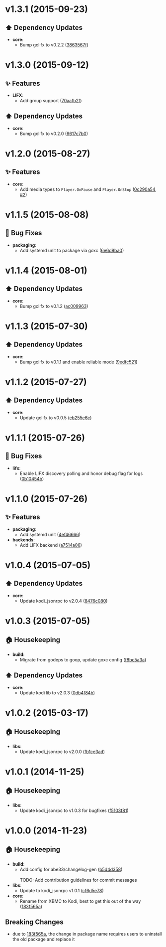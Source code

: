 
<a name="v1.3.1"></a>
# v1.3.1 (2015-09-23)

## :arrow_up: Dependency Updates

- **core**:
  - Bump golifx to v0.2.2 ([3863567f](https://github.com/pdf/kodi-callback-daemon/commit/3863567fcb0d6a8161b5818d868195b6780ca397))


<a name="v1.3.0"></a>
# v1.3.0 (2015-09-12)

## :sparkles: Features

- **LIFX**:
  - Add group support ([70aafb2f](https://github.com/pdf/kodi-callback-daemon/commit/70aafb2f04286d3140371230ba21a0b1dfa3a615))

## :arrow_up: Dependency Updates

- **core**:
  - Bump golifx to v0.2.0 ([6617c7b0](https://github.com/pdf/kodi-callback-daemon/commit/6617c7b07cb3fd2919b8d6fc2929c60b3edfa33b))


<a name="v1.2.0"></a>
# v1.2.0 (2015-08-27)

## :sparkles: Features

- **core**:
  - Add media types to `Player.OnPause` and `Player.OnStop` ([0c290a54](https://github.com/pdf/kodi-callback-daemon/commit/0c290a5455261933b21e12c01146cba9d66b8df9), [#2](https://github.com/pdf/kodi-callback-daemon/issues/2))


<a name="v1.1.5"></a>
# v1.1.5 (2015-08-08)

## :bug: Bug Fixes

- **packaging**:
  - Add systemd unit to package via goxc ([6e6d8ba0](https://github.com/pdf/kodi-callback-daemon/commit/6e6d8ba0421ed12220dc4103838c77d8c6513e68))


<a name="v1.1.4"></a>
# v1.1.4 (2015-08-01)

## :arrow_up: Dependency Updates

- **core**:
  - Bump golifx to v0.1.2 ([ac009963](https://github.com/pdf/kodi-callback-daemon/commit/ac009963bcee5010fa70bed097c1cefc5907106b))


<a name="v1.1.3"></a>
# v1.1.3 (2015-07-30)

## :arrow_up: Dependency Updates

- **core**:
  - Bump golifx to v0.1.1 and enable reliable mode ([9edfc521](https://github.com/pdf/kodi-callback-daemon/commit/9edfc5217c2aab9823b5211547f88600c099d51d))


<a name="v1.1.2"></a>
# v1.1.2 (2015-07-27)

## :arrow_up: Dependency Updates

- **core**:
  - Update golifx to v0.0.5 ([eb255e6c](https://github.com/pdf/kodi-callback-daemon/commit/eb255e6cf372a4d946054a2ee1527da49d6d737d))


<a name="v1.1.1"></a>
# v1.1.1 (2015-07-26)

## :bug: Bug Fixes

- **lifx**:
  - Enable LIFX discovery polling and honor debug flag for logs ([0b10454b](https://github.com/pdf/kodi-callback-daemon/commit/0b10454b131d7378185716fb32d8f6b29a9e2ba9))


<a name="v1.1.0"></a>
# v1.1.0 (2015-07-26)

## :sparkles: Features

- **packaging**:
  - Add systemd unit ([4ef46666](https://github.com/pdf/kodi-callback-daemon/commit/4ef466663e10447a2ffcfd9897e725c93262b25a))
- **backends**:
  - Add LIFX backend ([a7514a06](https://github.com/pdf/kodi-callback-daemon/commit/a7514a06ab6bc0fb21e6a1c7d87c10331060f70c))


<a name="v1.0.4"></a>
# v1.0.4 (2015-07-05)

## :arrow_up: Dependency Updates

- **core**:
  - Update kodi_jsonrpc to v2.0.4 ([8476c080](https://github.com/pdf/kodi-callback-daemon/commit/8476c0802efad33e9f2be0e1580774b0eb33cb5d))


<a name="v1.0.3"></a>
# v1.0.3 (2015-07-05)

## :house: Housekeeping

- **build**:
  - Migrate from godeps to goop, update goxc config ([f8bc5a3a](https://github.com/pdf/kodi-callback-daemon/commit/f8bc5a3a8fbb99d81b8e777af22d353c51df36b6))

## :arrow_up: Dependency Updates

- **core**:
  - Update kodi lib to v2.0.3 ([0db4f84b](https://github.com/pdf/kodi-callback-daemon/commit/0db4f84b484b963f3b605591f6400965abdc7b2b))


<a name="v1.0.2"></a>
# v1.0.2 (2015-03-17)

## :house: Housekeeping

- **libs**:
  - Update kodi_jsonrpc to v2.0.0 ([fb1ce3ad](https://github.com/pdf/kodi-callback-daemon/commit/fb1ce3ad7adec8c186cb73898bbddbf22b4f9dd1))


<a name="v1.0.1"></a>
# v1.0.1 (2014-11-25)

## :house: Housekeeping

- **libs**:
  - Update kodi_jsonrpc to v1.0.3 for bugfixes ([f5103f81](https://github.com/pdf/kodi-callback-daemon/commit/f5103f8183256574ed15f21137e1e8c7dcf93d19))


<a name="v1.0.0"></a>
# v1.0.0 (2014-11-23)

## :house: Housekeeping

- **build**:
  - Add config for abe33/changelog-gen ([b5d4d358](https://github.com/pdf/kodi-callback-daemon/commit/b5d4d35810071b83467f08725078896a5205c6c2))  
    <br>TODO: Add contribution guidelines for commit messages
- **libs**:
  - Update to kodi_jsonrpc v1.0.1 ([cf6d5e78](https://github.com/pdf/kodi-callback-daemon/commit/cf6d5e78ada0d56b806ea67e91985e3bba90259d))
- **core**:
  - Rename from XBMC to Kodi, best to get this out of the way ([183f565a](https://github.com/pdf/kodi-callback-daemon/commit/183f565ade30119c11dfb6c58d68c799413d7bc4))

## Breaking Changes

- due to [183f565a](https://github.com/pdf/kodi-callback-daemon/commit/183f565ade30119c11dfb6c58d68c799413d7bc4), the change in package name requires users to uninstall the old package and replace it

